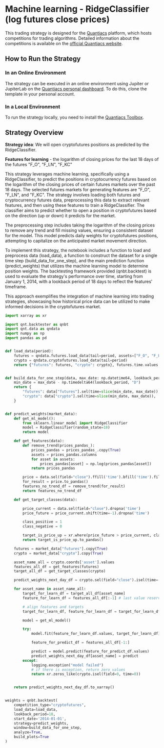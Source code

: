 # Machine learning - RidgeClassifier (log futures close prices)

This trading strategy is designed for the [Quantiacs](https://quantiacs.com/contest) platform, which hosts competitions
for trading algorithms. Detailed information about the competitions is available on
the [official Quantiacs website](https://quantiacs.com/contest).

## How to Run the Strategy

### In an Online Environment

The strategy can be executed in an online environment using Jupiter or JupiterLab on
the [Quantiacs personal dashboard](https://quantiacs.com/personalpage/homepage). To do this, clone the template in your
personal account.

### In a Local Environment

To run the strategy locally, you need to install the [Quantiacs Toolbox](https://github.com/quantiacs/toolbox).

## Strategy Overview

**Strategy idea**: We will open cryptofutures positions as predicted by the RidgeClassifier.

**Features for learning** - the logarithm of closing prices for the last 18 days of the futures "F_O", "F_LN", "F_KC"

This strategy leverages machine learning, specifically using a RidgeClassifier, to predict the positions in cryptocurrency futures based on the logarithm of the closing prices of certain futures markets over the past 18 days. The selected futures markets for generating features are "F_O", "F_LN", and "F_KC". The strategy involves loading both futures and cryptocurrency futures data, preprocessing this data to extract relevant features, and then using these features to train a RidgeClassifier. The classifier aims to predict whether to open a position in cryptofutures based on the direction (up or down) it predicts for the market.

The preprocessing step includes taking the logarithm of the closing prices to remove any trend and fill missing values, ensuring a consistent dataset for the model. This model predicts daily weights for cryptofutures positions, attempting to capitalize on the anticipated market movement direction.

To implement this strategy, the notebook includes a function to load and preprocess data (load_data), a function to construct the dataset for a single time step (build_data_for_one_step), and the main prediction function (predict_weights) that utilizes the machine learning model to determine position weights. The backtesting framework provided (qnbt.backtest) is used to evaluate the strategy's performance over time, starting from January 1, 2014, with a lookback period of 18 days to reflect the features' timeframe.

This approach exemplifies the integration of machine learning into trading strategies, showcasing how historical price data can be utilized to make informed decisions in the cryptofutures market.

```python
import xarray as xr

import qnt.backtester as qnbt
import qnt.data as qndata
import numpy as np
import pandas as pd


def load_data(period):
    futures = qndata.futures.load_data(tail=period, assets=["F_O", "F_LN", "F_KC"])
    crypto = qndata.cryptofutures.load_data(tail=period)
    return {"futures": futures, "crypto": crypto}, futures.time.values


def build_data_for_one_step(data, max_date: np.datetime64, lookback_period: int):
    min_date = max_date - np.timedelta64(lookback_period, "D")
    return {
        "futures": data["futures"].sel(time=slice(min_date, max_date)),
        "crypto": data["crypto"].sel(time=slice(min_date, max_date)),
    }


def predict_weights(market_data):
    def get_ml_model():
        from sklearn.linear_model import RidgeClassifier
        model = RidgeClassifier(random_state=18)
        return model

    def get_features(data):
        def remove_trend(prices_pandas_):
            prices_pandas = prices_pandas_.copy(True)
            assets = prices_pandas.columns
            for asset in assets:
                prices_pandas[asset] = np.log(prices_pandas[asset])
            return prices_pandas

        price = data.sel(field="close").ffill('time').bfill('time').fillna(0) # fill NaN
        for_result = price.to_pandas()
        features_no_trend_df = remove_trend(for_result)
        return features_no_trend_df

    def get_target_classes(data):

        price_current = data.sel(field="close").dropna('time')
        price_future = price_current.shift(time=-1).dropna('time')

        class_positive = 1
        class_negative = 0

        target_is_price_up = xr.where(price_future > price_current, class_positive, class_negative)
        return target_is_price_up.to_pandas()

    futures = market_data["futures"].copy(True)
    crypto = market_data["crypto"].copy(True)

    asset_name_all = crypto.coords['asset'].values
    features_all_df = get_features(futures)
    target_all_df = get_target_classes(crypto)

    predict_weights_next_day_df = crypto.sel(field="close").isel(time=-1).to_pandas()

    for asset_name in asset_name_all:
        target_for_learn_df = target_all_df[asset_name]
        feature_for_learn_df = features_all_df[:-1] # last value reserved for prediction

        # align features and targets
        target_for_learn_df, feature_for_learn_df = target_for_learn_df.align(feature_for_learn_df, axis=0, join='inner')

        model = get_ml_model()

        try:
            model.fit(feature_for_learn_df.values, target_for_learn_df)

            feature_for_predict_df = features_all_df[-1:]

            predict = model.predict(feature_for_predict_df.values)
            predict_weights_next_day_df[asset_name] = predict
        except:
            logging.exception("model failed")
            # if there is exception, return zero values
            return xr.zeros_like(crypto.isel(field=0, time=0))


    return predict_weights_next_day_df.to_xarray()


weights = qnbt.backtest(
    competition_type="cryptofutures",
    load_data=load_data,
    lookback_period=18,
    start_date='2014-01-01',
    strategy=predict_weights,
    window=build_data_for_one_step,
    analyze=True,
    build_plots=True
)
```
